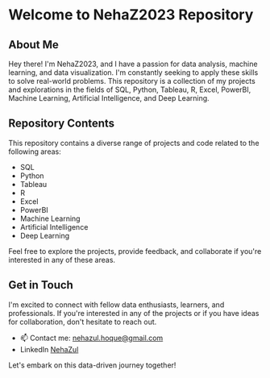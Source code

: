 # Welcome to NehaZ2023 Repository

## About Me

Hey there! I'm NehaZ2023, and I have a passion for data analysis, machine learning, and data visualization. I'm constantly seeking to apply these skills to solve real-world problems. This repository is a collection of my projects and explorations in the fields of SQL, Python, Tableau, R, Excel, PowerBI, Machine Learning, Artificial Intelligence, and Deep Learning.

## Repository Contents

This repository contains a diverse range of projects and code related to the following areas:

- SQL
- Python
- Tableau
- R
- Excel
- PowerBI
- Machine Learning
- Artificial Intelligence
- Deep Learning

Feel free to explore the projects, provide feedback, and collaborate if you're interested in any of these areas.

## Get in Touch

I'm excited to connect with fellow data enthusiasts, learners, and professionals. If you're interested in any of the projects or if you have ideas for collaboration, don't hesitate to reach out.

- 📫 Contact me: nehazul.hoque@gmail.com
- LinkedIn [NehaZul](https://www.linkedin.com/in/nehazul-h-99936a1a7/)

Let's embark on this data-driven journey together!
